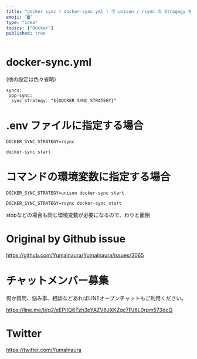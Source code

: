 ```yaml
---
title: "docker sync ( docker-sync.yml ) で unison / rsync の Stragegy をコマンドの環境変数"
emoji: "🖥"
type: "idea"
topics: ["Docker"]
published: true
---
```


# docker-sync.yml

(他の設定は色々省略)

```
syncs:
 app-sync:
  sync_strategy: "${DOCKER_SYNC_STRATEGY}"
```


# .env ファイルに指定する場合

```
DOCKER_SYNC_STRATEGY=rsync
```

```
docker-sync start
```

# コマンドの環境変数に指定する場合

```
DOCKER_SYNC_STRATEGY=unison docker-sync start
```

```
DOCKER_SYNC_STRATEGY=rsync docker-sync start
```

stopなどの場合も同じ環境変数が必要になるので、わりと面倒



# Original by Github issue

https://github.com/YumaInaura/YumaInaura/issues/3065








<!-- Update From Qiita API -->

# チャットメンバー募集


何か質問、悩み事、相談などあればLINEオープンチャットもご利用ください。

https://line.me/ti/g2/eEPltQ6Tzh3pYAZV8JXKZqc7PJ6L0rpm573dcQ





# Twitter


https://twitter.com/YumaInaura


<!-- Update From Qiita API -->


